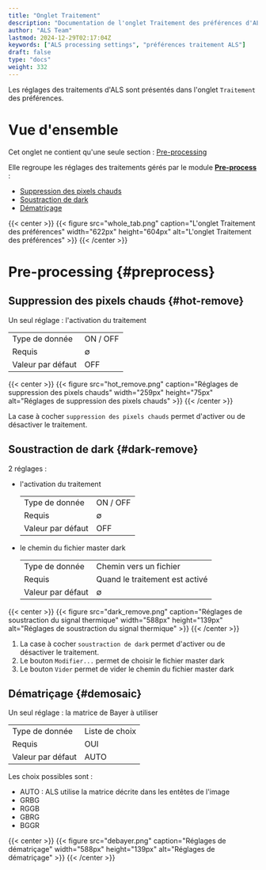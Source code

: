 ```yaml
---
title: "Onglet Traitement"
description: "Documentation de l'onglet Traitement des préférences d'ALS"
author: "ALS Team"
lastmod: 2024-12-29T02:17:04Z
keywords: ["ALS processing settings", "préférences traitement ALS"]
draft: false
type: "docs"
weight: 332
---
```


Les réglages des traitements d'ALS sont présentés dans l'onglet `Traitement` des préférences.

<div class="row">
<div class="col-md-6">

# Vue d'ensemble

Cet onglet ne contient qu'une seule section : [Pre-processing](#preprocess)

Elle regroupe les réglages des traitements gérés par le module [**Pre-process**](../../modules/preprocess/) :
- [Suppression des pixels chauds](#hot-remove)
- [Soustraction de dark](#dark-remove)
- [Dématriçage](#demosaic)

</div>
<div class="col-md-6 d-flex align-items-center justify-content-center">
{{< center >}}
{{< figure src="whole_tab.png"
caption="L'onglet Traitement des préférences"
width="622px"
height="604px"
alt="L'onglet Traitement des préférences" >}}
{{< /center >}}

</div>
</div>

# Pre-processing {#preprocess}


## Suppression des pixels chauds {#hot-remove}

Un seul réglage : l'activation du traitement

|           |          |
|-----------|----------|
|Type de donnée       | ON / OFF |
| Requis | ∅        |
| Valeur par défaut | OFF      |

{{< center >}}
{{< figure src="hot_remove.png"
caption="Réglages de suppression des pixels chauds"
width="259px"
height="75px"
alt="Réglages de suppression des pixels chauds" >}}
{{< /center >}}

La case à cocher `suppression des pixels chauds` permet d'activer ou de désactiver le traitement.

## Soustraction de dark {#dark-remove}

2 réglages : 

- l'activation du traitement

    |           |          |
    |-----------|----------|
    |Type de donnée       | ON / OFF |
    | Requis | ∅        |
    | Valeur par défaut | OFF      |

- le chemin du fichier master dark

    |           |                                |
    |-----------|--------------------------------|
    |Type de donnée       | Chemin vers un fichier         |
    | Requis | Quand le traitement est activé |
    | Valeur par défaut | ∅                              |

{{< center >}}
{{< figure src="dark_remove.png"
caption="Réglages de soustraction du signal thermique"
width="588px"
height="139px"
alt="Réglages de soustraction du signal thermique" >}}
{{< /center >}}

1. La case à cocher `soustraction de dark` permet d'activer ou de désactiver le traitement. 
2. Le bouton `Modifier...` permet de choisir le fichier master dark
3. Le bouton `Vider` permet de vider le chemin du fichier master dark

## Dématriçage {#demosaic}

Un seul réglage : la matrice de Bayer à utiliser

|           |                |
|-----------|----------------|
|Type de donnée       | Liste de choix |
| Requis | OUI            |
| Valeur par défaut | AUTO           |

Les choix possibles sont :

- AUTO : ALS utilise la matrice décrite dans les entêtes de l'image
- GRBG
- RGGB
- GBRG
- BGGR

{{< center >}}
{{< figure src="debayer.png"
caption="Réglages de dématriçage"
width="588px"
height="139px"
alt="Réglages de dématriçage" >}}
{{< /center >}}

